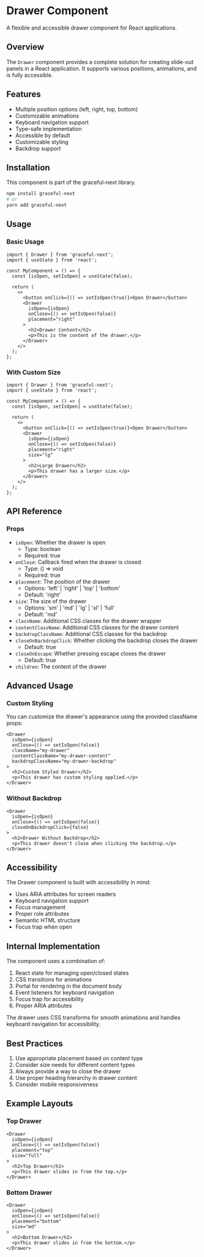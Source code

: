 # Drawer Component

A flexible and accessible drawer component for React applications.

## Overview

The `Drawer` component provides a complete solution for creating slide-out panels in a React application. It supports various positions, animations, and is fully accessible.

## Features

- Multiple position options (left, right, top, bottom)
- Customizable animations
- Keyboard navigation support
- Type-safe implementation
- Accessible by default
- Customizable styling
- Backdrop support

## Installation

This component is part of the graceful-next library.

```bash
npm install graceful-next
# or
yarn add graceful-next
```

## Usage

### Basic Usage

```tsx
import { Drawer } from 'graceful-next';
import { useState } from 'react';

const MyComponent = () => {
  const [isOpen, setIsOpen] = useState(false);

  return (
    <>
      <button onClick={() => setIsOpen(true)}>Open Drawer</button>
      <Drawer
        isOpen={isOpen}
        onClose={() => setIsOpen(false)}
        placement="right"
      >
        <h2>Drawer Content</h2>
        <p>This is the content of the drawer.</p>
      </Drawer>
    </>
  );
};
```

### With Custom Size

```tsx
import { Drawer } from 'graceful-next';
import { useState } from 'react';

const MyComponent = () => {
  const [isOpen, setIsOpen] = useState(false);

  return (
    <>
      <button onClick={() => setIsOpen(true)}>Open Drawer</button>
      <Drawer
        isOpen={isOpen}
        onClose={() => setIsOpen(false)}
        placement="right"
        size="lg"
      >
        <h2>Large Drawer</h2>
        <p>This drawer has a larger size.</p>
      </Drawer>
    </>
  );
};
```

## API Reference

### Props

- `isOpen`: Whether the drawer is open
  - Type: boolean
  - Required: true
- `onClose`: Callback fired when the drawer is closed
  - Type: () => void
  - Required: true
- `placement`: The position of the drawer
  - Options: 'left' | 'right' | 'top' | 'bottom'
  - Default: 'right'
- `size`: The size of the drawer
  - Options: 'sm' | 'md' | 'lg' | 'xl' | 'full'
  - Default: 'md'
- `className`: Additional CSS classes for the drawer wrapper
- `contentClassName`: Additional CSS classes for the drawer content
- `backdropClassName`: Additional CSS classes for the backdrop
- `closeOnBackdropClick`: Whether clicking the backdrop closes the drawer
  - Default: true
- `closeOnEscape`: Whether pressing escape closes the drawer
  - Default: true
- `children`: The content of the drawer

## Advanced Usage

### Custom Styling

You can customize the drawer's appearance using the provided className props:

```tsx
<Drawer
  isOpen={isOpen}
  onClose={() => setIsOpen(false)}
  className="my-drawer"
  contentClassName="my-drawer-content"
  backdropClassName="my-drawer-backdrop"
>
  <h2>Custom Styled Drawer</h2>
  <p>This drawer has custom styling applied.</p>
</Drawer>
```

### Without Backdrop

```tsx
<Drawer
  isOpen={isOpen}
  onClose={() => setIsOpen(false)}
  closeOnBackdropClick={false}
>
  <h2>Drawer Without Backdrop</h2>
  <p>This drawer doesn't close when clicking the backdrop.</p>
</Drawer>
```

## Accessibility

The Drawer component is built with accessibility in mind:

- Uses ARIA attributes for screen readers
- Keyboard navigation support
- Focus management
- Proper role attributes
- Semantic HTML structure
- Focus trap when open

## Internal Implementation

The component uses a combination of:

1. React state for managing open/closed states
2. CSS transitions for animations
3. Portal for rendering in the document body
4. Event listeners for keyboard navigation
5. Focus trap for accessibility
6. Proper ARIA attributes

The drawer uses CSS transforms for smooth animations and handles keyboard navigation for accessibility.

## Best Practices

1. Use appropriate placement based on content type
2. Consider size needs for different content types
3. Always provide a way to close the drawer
4. Use proper heading hierarchy in drawer content
5. Consider mobile responsiveness

## Example Layouts

### Top Drawer

```tsx
<Drawer
  isOpen={isOpen}
  onClose={() => setIsOpen(false)}
  placement="top"
  size="full"
>
  <h2>Top Drawer</h2>
  <p>This drawer slides in from the top.</p>
</Drawer>
```

### Bottom Drawer

```tsx
<Drawer
  isOpen={isOpen}
  onClose={() => setIsOpen(false)}
  placement="bottom"
  size="md"
>
  <h2>Bottom Drawer</h2>
  <p>This drawer slides in from the bottom.</p>
</Drawer>
```
